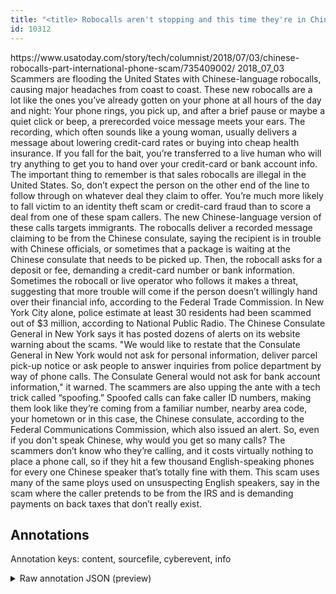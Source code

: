 ```yaml
---
title: "<title> Robocalls aren't stopping and this time they're in Chinese </title>"
id: 10312
---
```


<title> Robocalls aren't stopping and this time they're in Chinese </title>
<source> https://www.usatoday.com/story/tech/columnist/2018/07/03/chinese-robocalls-part-international-phone-scam/735409002/ </source>
<date> 2018_07_03 </date>
<text>
Scammers are flooding the United States with Chinese-language robocalls, causing major headaches from coast to coast.
These new robocalls are a lot like the ones you’ve already gotten on your phone at all hours of the day and night: Your phone rings, you pick up, and after a brief pause or maybe a quiet click or beep, a prerecorded voice message meets your ears. The recording, which often sounds like a young woman, usually delivers a message about lowering credit-card rates or buying into cheap health insurance.
If you fall for the bait, you’re transferred to a live human who will try anything to get you to hand over your credit-card or bank account info.
The important thing to remember is that sales robocalls are illegal in the United States. So, don’t expect the person on the other end of the line to follow through on whatever deal they claim to offer. You’re much more likely to fall victim to an identity theft scam or credit-card fraud than to score a deal from one of these spam callers.
The new Chinese-language version of these calls targets immigrants. The robocalls deliver a recorded message claiming to be from the Chinese consulate, saying the recipient is in trouble with Chinese officials, or sometimes that a package is waiting at the Chinese consulate that needs to be picked up.
Then, the robocall asks for a deposit or fee, demanding a credit-card number or bank information. Sometimes the robocall or live operator who follows it makes a threat, suggesting that more trouble will come if the person doesn’t willingly hand over their financial info, according to the Federal Trade Commission.
In New York City alone, police estimate at least 30 residents had been scammed out of $3 million, according to National Public Radio. 
The Chinese Consulate General in New York says it has posted dozens of alerts on its website warning about the scams. "We would like to restate that the Consulate General in New York would not ask for personal information, deliver parcel pick-up notice or ask people to answer inquiries from police department by way of phone calls. The Consulate General would not ask for bank account information," it warned.
The scammers are also upping the ante with a tech trick called “spoofing.” Spoofed calls can fake caller ID numbers, making them look like they’re coming from a familiar number, nearby area code, your hometown or in this case, the Chinese consulate, according to the Federal Communications Commission, which also issued an alert.
So, even if you don't speak Chinese, why would you get so many calls? The scammers don’t know who they’re calling, and it costs virtually nothing to place a phone call, so if they hit a few thousand English-speaking phones for every one Chinese speaker that’s totally fine with them.
This scam uses many of the same ploys used on unsuspecting English speakers, say in the scam where the caller pretends to be from the IRS and is demanding payments on back taxes that don’t really exist.  
</text>



## Annotations

Annotation keys: content, sourcefile, cyberevent, info

<details>
<summary>Raw annotation JSON (preview)</summary>

```json
{
  "content": "Scammers are flooding the United States with Chinese-language robocalls, causing major headaches from coast to coast. These new robocalls are a lot like the ones you\u2019ve already gotten on your phone at all hours of the day and night: Your phone rings, you pick up, and after a brief pause or maybe a quiet click or beep, a prerecorded voice message meets your ears. The recording, which often sounds like a young woman, usually delivers a message about lowering credit-card rates or buying into cheap health insurance. If you fall for the bait, you\u2019re transferred to a live human who will try anything to get you to hand over your credit-card or bank account info. The important thing to remember is that sales robocalls are illegal in the United States. So, don\u2019t expect the person on the other end of the line to follow through on whatever deal they claim to offer. You\u2019re much more likely to fall victim to an identity theft scam or credit-card fraud than to score a deal from one of these spam callers. The new Chinese-language version of these calls targets immigrants. The robocalls deliver a recorded message claiming to be from the Chinese consulate, saying the recipient is in trouble with Chinese officials, or sometimes that a package is waiting at the Chinese consulate that needs to be picked up. Then, the robocall asks for a deposit or fee, demanding a credit-card number or bank information. Sometimes the robocall or live operator who follows it makes a threat, suggesting that more trouble will come if the person doesn\u2019t willingly hand over their financial info, according to the Federal Trade Commission. In New York City alone, police estimate at least 30 residents had been scammed out of $3 million, according to National Public Radio.  The Chinese Consulate General in New York says it has posted dozens of alerts on its website warning about the scams. \"We would like to restate that the Consulate General in New York would not ask for personal information, deliver parcel pick-up notice or ask people to answer inquiries from police department by way of phone calls. The Consulate General would not ask for bank account information,\" it warned. The scammers are also upping the ante with a tech trick called \u201cspoofing.\u201d Spoofed calls can fake caller ID numbers, making them look like they\u2019re coming from a familiar number, nearby area code, your hometown or in this case, the Chinese consulate, according to the Federal Communications Commission, which also issued an alert. So, even if you don't speak Chinese, why would you get so many calls? The scammers don\u2019t know who they\u2019re calling, and it costs virtually nothing to place a phone call, so if they hit a few thousand English-speaking phones for every one Chinese speaker that\u2019s totally fine with them. This scam uses many of the same ploys used on unsuspecting English speakers, say in the scam where the caller pretends to be from the IRS and is demanding payments on back taxes that don\u2019t really exist.  ",
  "sourcefile": "10312.txt",
  "cyberevent": {
    "hopper": [
      {
        "index": 0,
        "relation": "Same",
        "events": [
          {
            "index": "E3",
            "type": "Attack",
            "realis": "Actual",
            "nugget": {
              "startOffset": 2263,
              "index": "T10",
              "endOffset": 2267,
              "text": "fake"
            },
            "argument": [
              {
                "index": "T12",
                "text": "caller ID numbers",
                "endOffset": 2285,
                "role": {
                  "type": "Trusted-Entity"
                },
                "startOffset": 2268,
                "type": "PII"
              },
              {
                "index": "T11",
                "text": "Spoofed calls",
                "endOffset": 2258,
                "role": {
                  "CAPEC-Meta": "Action Spoofing"
```
</details>
